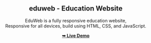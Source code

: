 <div align="center">
  <br />

  <h2 align="center">eduweb - Education Website</h2>

  EduWeb is a fully responsive education website, <br />Responsive for all devices, build using HTML, CSS, and JavaScript.

  <a href="https://learnwithedux.netlify.app/"><strong>➥ Live Demo</strong></a>

</div>
